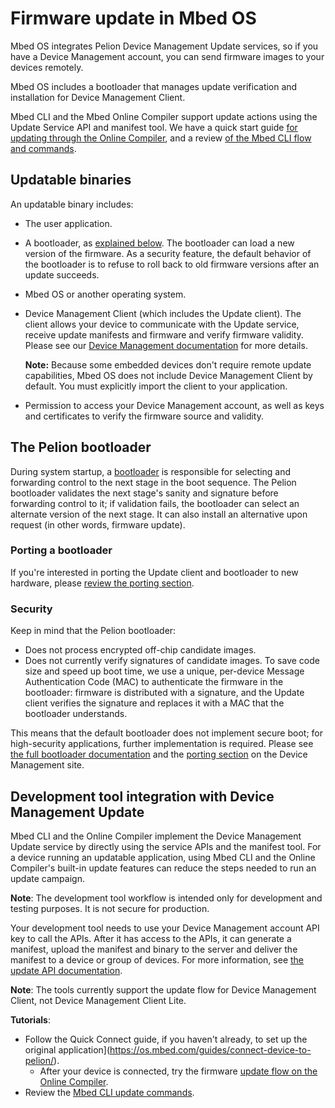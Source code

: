 # Firmware update in Mbed OS

Mbed OS integrates Pelion Device Management Update services, so if you have a Device Management account, you can send firmware images to your devices remotely.

Mbed OS includes a bootloader that manages update verification and installation for Device Management Client.

Mbed CLI and the Mbed Online Compiler support update actions using the Update Service API and manifest tool. We have a quick start guide [for updating through the Online Compiler](https://os.mbed.com/guides/pelion-firmware-update), and a review [of the Mbed CLI flow and commands](../tools/cli-update.html).

## Updatable binaries

An updatable binary includes:

- The user application.
- A bootloader, as [explained below](#the-pelion-bootloader). The bootloader can load a new version of the firmware. As a security feature, the default behavior of the bootloader is to refuse to roll back to old firmware versions after an update succeeds.
- Mbed OS or another operating system.
- Device Management Client (which includes the Update client). The client allows your device to communicate with the Update service, receive update manifests and firmware and verify firmware validity. Please see our [Device Management documentation](https://www.pelion.com/docs/device-management/latest/updating-firmware/index.html) for more details.

  <span class="notes">**Note:** Because some embedded devices don't require remote update capabilities, Mbed OS does not include Device Management Client by default. You must explicitly import the client to your application.</span>

- Permission to access your Device Management account, as well as keys and certificates to verify the firmware source and validity.

## The Pelion bootloader

During system startup, a [bootloader](https://www.pelion.com/docs/device-management/latest/updating-firmware/bootloaders.html) is responsible for selecting and forwarding control to the next stage in the boot sequence. The Pelion bootloader validates the next stage's sanity and signature before forwarding control to it; if validation fails, the bootloader can select an alternate version of the next stage. It can also install an alternative upon request (in other words, firmware update).

### Porting a bootloader

If you're interested in porting the Update client and bootloader to new hardware, please [review the porting section](https://www.pelion.com/docs/device-management/latest/porting/porting-the-device-management-update-client.html).

### Security

Keep in mind that the Pelion bootloader:

* Does not process encrypted off-chip candidate images.
* Does not currently verify signatures of candidate images. To save code size and speed up boot time, we use a unique, per-device Message Authentication Code (MAC) to authenticate the firmware in the bootloader: firmware is distributed with a signature, and the Update client verifies the signature and replaces it with a MAC that the bootloader understands.

This means that the default bootloader does not implement secure boot; for high-security applications, further implementation is required. Please see [the full bootloader documentation](https://www.pelion.com/docs/device-management/latest/updating-firmware/bootloaders.html) and the [porting section](https://www.pelion.com/docs/device-management/current/porting/porting-the-device-management-update-client.html) on the Device Management site.

## Development tool integration with Device Management Update

Mbed CLI and the Online Compiler implement the Device Management Update service by directly using the service APIs and the manifest tool. For a device running an updatable application, using Mbed CLI and the Online Compiler's built-in update features can reduce the steps needed to run an update campaign.

<span class="notes">**Note**: The development tool workflow is intended only for development and testing purposes. It is not secure for production.</span>

Your development tool needs to use your Device Management account API key to call the APIs. After it has access to the APIs, it can generate a manifest, upload the manifest and binary to the server and deliver the manifest to a device or group of devices. For more information, see [the update API documentation](https://cloud.mbed.com/docs/latest/service-api-references/update-service.html).

<span class="notes">**Note**: The tools currently support the update flow for Device Management Client, not Device Management Client Lite.</span>

**Tutorials**:

- Follow the Quick Connect guide, if you haven't already, to set up the original application](https://os.mbed.com/guides/connect-device-to-pelion/).
  - After your device is connected, try the firmware [update flow on the Online Compiler](https://os.mbed.com/guides/pelion-firmware-update).
- Review the [Mbed CLI update commands](../tools/cli-update.html).
